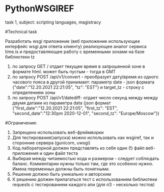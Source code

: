 # PythonWSGIREF
task 1, subject: scripting languages, magistracy

#Technical task

Разработать wsgi приложение (веб приложение использующее интерфейс wsgi для ответа клиенту) реализующее аналог сервиса time.is и предоставляющее работу с временными зонами на базе библиотеки tz
1) по запросу GET /<tz name> отдает текущее время в запрошенной зоне в формате html. <tz name> может быть пустым - тогда в GMT
2) по запросу POST /api/v1/convert - преобразует дату/время из одного часового пояса в другой
принимает: параметр date - json формата {"date":"12.20.2021 22:21:05", "tz": "EST"}  и target_tz - строку с определением зоны
3) по запросу POST /api/v1/datediff- отдает число секунд между между двумя датами из параметра data (json формат {"first_date":"12.20.2021 22:21:05", "first_tz": "EST", "second_date":"12:30pm 2020-12-01", "second_tz": "Europe/Moscow"})

#Ограничения:
1) Запрещено использовать веб-фреймворки
2) Для тестирования(запуска) можно использовать как wsgiref, так и сторонние сервера (gunicorn, uwsgi)
3) Код лабораторной должен представлять из себя один (!) файл веб-приложения и один файл теста
4) Выбирая между читаемостью кода и размером - следует соблюдать баланс. Комментарии нужны только там, где это особенно нужно. Имена переменных должны быть понятными.
5) Решение должно быть уникально и авторским
6) К решению должен прилагаться тест с использованием библиотеки requests с тестированием каждого апи (для п3 - несколько тестов)
